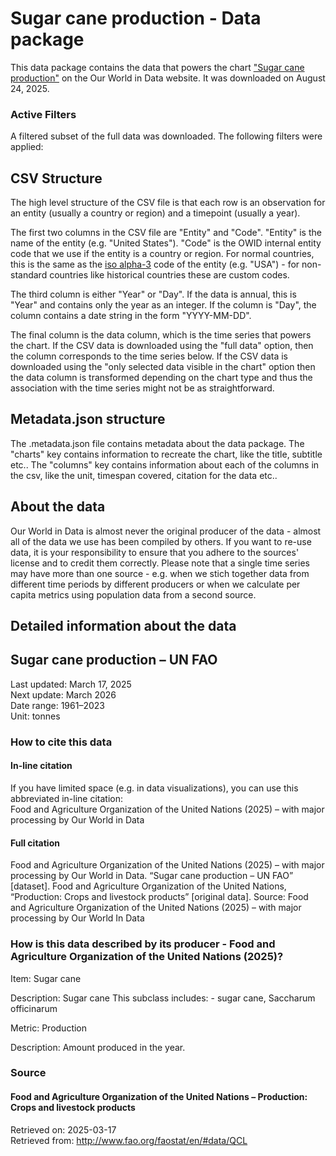 # Sugar cane production - Data package

This data package contains the data that powers the chart ["Sugar cane production"](https://ourworldindata.org/grapher/sugar-cane-production?v=1&csvType=full&useColumnShortNames=false) on the Our World in Data website. It was downloaded on August 24, 2025.

### Active Filters

A filtered subset of the full data was downloaded. The following filters were applied:

## CSV Structure

The high level structure of the CSV file is that each row is an observation for an entity (usually a country or region) and a timepoint (usually a year).

The first two columns in the CSV file are "Entity" and "Code". "Entity" is the name of the entity (e.g. "United States"). "Code" is the OWID internal entity code that we use if the entity is a country or region. For normal countries, this is the same as the [iso alpha-3](https://en.wikipedia.org/wiki/ISO_3166-1_alpha-3) code of the entity (e.g. "USA") - for non-standard countries like historical countries these are custom codes.

The third column is either "Year" or "Day". If the data is annual, this is "Year" and contains only the year as an integer. If the column is "Day", the column contains a date string in the form "YYYY-MM-DD".

The final column is the data column, which is the time series that powers the chart. If the CSV data is downloaded using the "full data" option, then the column corresponds to the time series below. If the CSV data is downloaded using the "only selected data visible in the chart" option then the data column is transformed depending on the chart type and thus the association with the time series might not be as straightforward.

## Metadata.json structure

The .metadata.json file contains metadata about the data package. The "charts" key contains information to recreate the chart, like the title, subtitle etc.. The "columns" key contains information about each of the columns in the csv, like the unit, timespan covered, citation for the data etc..

## About the data

Our World in Data is almost never the original producer of the data - almost all of the data we use has been compiled by others. If you want to re-use data, it is your responsibility to ensure that you adhere to the sources' license and to credit them correctly. Please note that a single time series may have more than one source - e.g. when we stich together data from different time periods by different producers or when we calculate per capita metrics using population data from a second source.

## Detailed information about the data


## Sugar cane production – UN FAO
Last updated: March 17, 2025  
Next update: March 2026  
Date range: 1961–2023  
Unit: tonnes  


### How to cite this data

#### In-line citation
If you have limited space (e.g. in data visualizations), you can use this abbreviated in-line citation:  
Food and Agriculture Organization of the United Nations (2025) – with major processing by Our World in Data

#### Full citation
Food and Agriculture Organization of the United Nations (2025) – with major processing by Our World in Data. “Sugar cane production – UN FAO” [dataset]. Food and Agriculture Organization of the United Nations, “Production: Crops and livestock products” [original data].
Source: Food and Agriculture Organization of the United Nations (2025) – with major processing by Our World In Data

### How is this data described by its producer - Food and Agriculture Organization of the United Nations (2025)?
Item: Sugar cane

Description: Sugar cane This subclass includes: - sugar cane, Saccharum officinarum

Metric: Production

Description: Amount produced in the year.

### Source

#### Food and Agriculture Organization of the United Nations – Production: Crops and livestock products
Retrieved on: 2025-03-17  
Retrieved from: http://www.fao.org/faostat/en/#data/QCL  


    